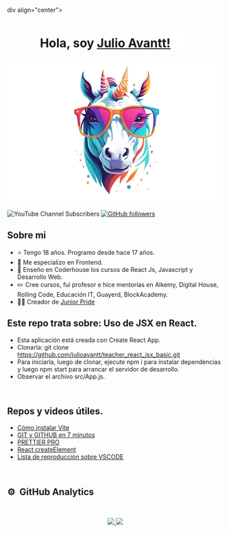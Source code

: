 div align="center">
<h1 align="center">Hola, soy <a href="https://www.youtube.com/@juniorpride">Julio Avantt!</a> <img src="https://github.com/Kathryn-Jie/Kathryn-Jie/blob/main/wave.gif" width="40px" /></h1>
 
</div>
<p align="center">
 <img src="https://github.com/julioavantt/julioavantt/blob/main/unicorn-with-glasses.png">
</p>

![YouTube Channel Subscribers](https://img.shields.io/youtube/channel/subscribers/UC38RutKRyCUHZ866mTNkUAw?link=https%3A%2F%2Fyoutube.com%2F%40juniorpride)
[![GitHub followers](https://img.shields.io/github/followers/julioavantt?style=social)](https://github.com/julioavantt)

## Sobre mi

- ⭐ Tengo 18 años. Programo desde hace 17 años.
- 📲 Me especializo en Frontend.
- 🎥 Enseño en Coderhouse los cursos de React Js, Javascript y Desarrollo Web.
- ✏️ Cree cursos, fui profesor e hice mentorías en Alkemy, Digital House, Rolling Code, Educación IT, Guayerd, BlockAcademy.
- 🧑‍🏫 Creador de [Junior Pride](https://www.youtube.com/@juniorpride)
  <br>

## Este repo trata sobre: Uso de JSX en React.

- Esta aplicación está creada con Create React App.
- Clonarla: git clone https://github.com/julioavantt/teacher_react_jsx_basic.git
- Para iniciarla, luego de clonar, ejecute npm i para instalar dependencias y luego npm start para arrancar el servidor de desarrollo.
- Observar el archivo src/App.js.

<br>

## Repos y videos útiles.

- [Cómo instalar Vite](https://www.youtube.com/watch?v=jcKoP-FvPsY&ab_channel=JuniorPride)
- [GIT y GITHUB en 7 minutos](https://www.youtube.com/watch?v=pSU7HIHN4Iw&t=43s&ab_channel=JuniorPride)
- [PRETTIER PRO](https://www.youtube.com/watch?v=J82zzv_2RPc&t=345s&ab_channel=JuniorPride)
- [React createElement](https://github.com/julioavantt/teacher_react_create_element)
- [Lista de reproducción sobre VSCODE](https://www.youtube.com/watch?v=J82zzv_2RPc&list=PLG2TTAOwfN5-UnGx6o1u-pQ5P1BSImoBQ&ab_channel=JuniorPride)

<br>

## ⚙️ &nbsp;GitHub Analytics

<br>
<p align="center">
<a href="https://github.com/ArisGuimera">
  <img height="180em" src="https://github-readme-stats-eight-theta.vercel.app/api?username=julioavantt&show_icons=true&theme=algolia&include_all_commits=true&count_private=true"/>
  <img height="180em" src="https://github-readme-stats-eight-theta.vercel.app/api/top-langs/?username=julioavantt&layout=compact&langs_count=8&theme=algolia"/>
</a>
</p>
